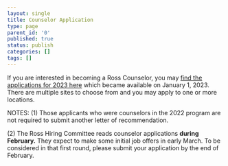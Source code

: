 ```yaml
---
layout: single
title: Counselor Application
type: page
parent_id: '0'
published: true
status: publish
categories: []
tags: []
---
```


If you are interested in becoming a Ross Counselor, you may [find the applications for 2023 here](https://www.mathprograms.org/db?joblist-83) which became available on January 1, 2023.  There are multiple sites to choose from and you may apply to one or more locations.

NOTES:
(1) Those applicants who were counselors in the 2022 program are not required to submit another letter of recommendation.

(2) The Ross Hiring Committee reads counselor applications **during February.**  They expect to make some initial job offers in early March.  To be considered in that first round, please submit your application by the end of February.
